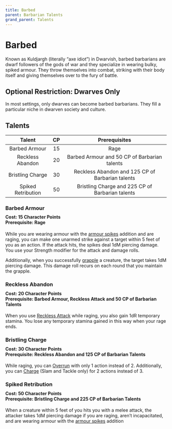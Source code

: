 ```yaml
---
title: Barbed
parent: Barbarian Talents
grand_parent: Talents
---
```


# Barbed
Known as Kuldjargh (literally “axe idiot”) in Dwarvish, barbed barbarians are dwarf followers of the gods of war and they specialize in wearing bulky, spiked armour. They throw themselves into combat, striking with their body itself and giving themselves over to the fury of battle.

## Optional Restriction: Dwarves Only
In most settings, only dwarves can become barbed barbarians. They fill a particular niche in dwarven society and culture.

## Talents

| Talent | CP | Prerequisites |
|:------:|:--:|:-------------:|
| Barbed Armour | 15  | Rage |
| Reckless Abandon   | 20 | Barbed Armour and 50 CP of Barbarian talents |
| Bristling Charge | 30 | Reckless Abandon and 125 CP of Barbarian talents |
| Spiked Retribution | 50 | Bristling Charge and 225 CP of Barbarian talents |

### Barbed Armour

<div style="margin-top:-10px;"></div>

#### **Cost:** 15 Character Points<br>**Prerequisite:** Rage
While you are wearing armour with the [armour spikes](https://stormchaserroleplaying.com/stormchaserRPG/Equipment/Armour/Tables/#extras) addition and are raging, you can make one unarmed strike against a target within 5 feet of you as an action. If the attack hits, the spikes deal 1dM piercing damage. You use your Strength modifier for the attack and damage rolls.

Additionally, when you successfully [grapple]((https://stormchaserroleplaying.com/stormchaserRPG/Combat/Melee/Grapple/)) a creature, the target takes 1dM piercing damage. This damage roll recurs on each round that you maintain the grapple.

### Reckless Abandon

<div style="margin-top:-10px;"></div>

#### **Cost:** 20 Character Points<br>**Prerequisite:** Barbed Armour, Reckless Attack and 50 CP of Barbarian Talents
When you use [Reckless Attack](https://github.com/stormchaserroleplaying/stormchaserRPG/blob/Clarifications/Formatting/Talents/Barbarian/index.md#reckless-attack) while raging, you also gain 1dR temporary stamina. You lose any temporary stamina gained in this way when your rage ends.

### Bristling Charge

<div style="margin-top:-10px;"></div>

#### **Cost:** 30 Character Points<br>**Prerequisite:** Reckless Abandon and 125 CP of Barbarian Talents
While raging, you can [Overrun](https://stormchaserroleplaying.com/stormchaserRPG/Combat/Moves/Overrun/) with only 1 action instead of 2. Additionally, you can [Charge](https://stormchaserroleplaying.com/stormchaserRPG/Combat/Melee/Charge/) (Slam and Tackle only) for 2 actions instead of 3.

### Spiked Retribution

<div style="margin-top:-10px;"></div>

#### **Cost:** 50 Character Points<br>**Prerequisite:** Bristling Charge and 225 CP of Barbarian Talents
When a creature within 5 feet of you hits you with a melee attack, the attacker takes 1dM piercing damage if you are raging, aren’t incapacitated, and are wearing armour with the [armour spikes](https://stormchaserroleplaying.com/stormchaserRPG/Equipment/Armour/Tables/#extras) addition
